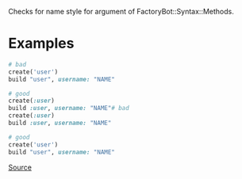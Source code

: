 
Checks for name style for argument of FactoryBot::Syntax::Methods.

# Examples

```ruby
# bad
create('user')
build "user", username: "NAME"

# good
create(:user)
build :user, username: "NAME"# bad
create(:user)
build :user, username: "NAME"

# good
create('user')
build "user", username: "NAME"
```

[Source](http://www.rubydoc.info/gems/rubocop/RuboCop/Cop/RSpec/FactoryBot/FactoryNameStyle)
